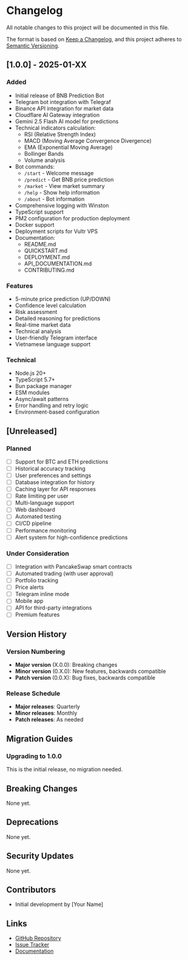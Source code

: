 # Changelog

All notable changes to this project will be documented in this file.

The format is based on [Keep a Changelog](https://keepachangelog.com/en/1.0.0/),
and this project adheres to [Semantic Versioning](https://semver.org/spec/v2.0.0.html).

## [1.0.0] - 2025-01-XX

### Added
- Initial release of BNB Prediction Bot
- Telegram bot integration with Telegraf
- Binance API integration for market data
- Cloudflare AI Gateway integration
- Gemini 2.5 Flash AI model for predictions
- Technical indicators calculation:
  - RSI (Relative Strength Index)
  - MACD (Moving Average Convergence Divergence)
  - EMA (Exponential Moving Average)
  - Bollinger Bands
  - Volume analysis
- Bot commands:
  - `/start` - Welcome message
  - `/predict` - Get BNB price prediction
  - `/market` - View market summary
  - `/help` - Show help information
  - `/about` - Bot information
- Comprehensive logging with Winston
- TypeScript support
- PM2 configuration for production deployment
- Docker support
- Deployment scripts for Vultr VPS
- Documentation:
  - README.md
  - QUICKSTART.md
  - DEPLOYMENT.md
  - API_DOCUMENTATION.md
  - CONTRIBUTING.md

### Features
- 5-minute price prediction (UP/DOWN)
- Confidence level calculation
- Risk assessment
- Detailed reasoning for predictions
- Real-time market data
- Technical analysis
- User-friendly Telegram interface
- Vietnamese language support

### Technical
- Node.js 20+
- TypeScript 5.7+
- Bun package manager
- ESM modules
- Async/await patterns
- Error handling and retry logic
- Environment-based configuration

## [Unreleased]

### Planned
- [ ] Support for BTC and ETH predictions
- [ ] Historical accuracy tracking
- [ ] User preferences and settings
- [ ] Database integration for history
- [ ] Caching layer for API responses
- [ ] Rate limiting per user
- [ ] Multi-language support
- [ ] Web dashboard
- [ ] Automated testing
- [ ] CI/CD pipeline
- [ ] Performance monitoring
- [ ] Alert system for high-confidence predictions

### Under Consideration
- [ ] Integration with PancakeSwap smart contracts
- [ ] Automated trading (with user approval)
- [ ] Portfolio tracking
- [ ] Price alerts
- [ ] Telegram inline mode
- [ ] Mobile app
- [ ] API for third-party integrations
- [ ] Premium features

## Version History

### Version Numbering

- **Major version** (X.0.0): Breaking changes
- **Minor version** (0.X.0): New features, backwards compatible
- **Patch version** (0.0.X): Bug fixes, backwards compatible

### Release Schedule

- **Major releases**: Quarterly
- **Minor releases**: Monthly
- **Patch releases**: As needed

## Migration Guides

### Upgrading to 1.0.0

This is the initial release, no migration needed.

## Breaking Changes

None yet.

## Deprecations

None yet.

## Security Updates

None yet.

## Contributors

- Initial development by [Your Name]

## Links

- [GitHub Repository](https://github.com/yourusername/bnb-prediction-bot)
- [Issue Tracker](https://github.com/yourusername/bnb-prediction-bot/issues)
- [Documentation](https://github.com/yourusername/bnb-prediction-bot/wiki)

